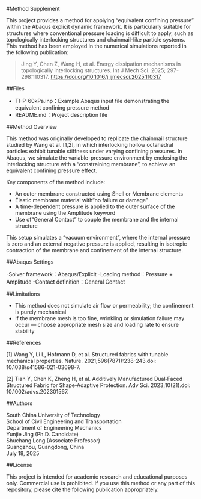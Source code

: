 #Method Supplement

This project provides a method for applying “equivalent confining pressure” within the Abaqus explicit dynamic framework. It is particularly suitable for structures where conventional pressure loading is difficult to apply, such as topologically interlocking structures and chainmail-like particle systems. This method has been employed in the numerical simulations reported in the following publication:

> Jing Y, Chen Z, Wang H, et al. Energy dissipation mechanisms in topologically interlocking structures. Int J Mech Sci. 2025; 297-298:110317. https://doi.org/10.1016/j.ijmecsci.2025.110317

##Files

- TI-P-60kPa.inp：Example Abaqus input file demonstrating the equivalent confining pressure method
- README.md：Project description file

##Method Overview

This method was originally developed to replicate the chainmail structure studied by Wang et al. [1,2], in which interlocking hollow octahedral particles exhibit tunable stiffness under varying confining pressures. In Abaqus, we simulate the variable-pressure environment by enclosing the interlocking structure with a “constraining membrane”, to achieve an equivalent confining pressure effect.

Key components of the method include:
- An outer membrane constructed using Shell or Membrane elements 
- Elastic membrane material with“no failure or damage”
- A time-dependent pressure is applied to the outer surface of the membrane using the Amplitude keyword  
- Use of“General Contact” to couple the membrane and the internal structure  

This setup simulates a “vacuum environment”, where the internal pressure is zero and an external negative pressure is applied, resulting in isotropic contraction of the membrane and confinement of the internal structure.

##Abaqus Settings

-Solver framework：Abaqus/Explicit
-Loading method：Pressure + Amplitude 
-Contact definition：General Contact

##Limitations

- This method does not simulate air flow or permeability; the confinement is purely mechanical  
- If the membrane mesh is too fine, wrinkling or simulation failure may occur — choose appropriate mesh size and loading rate to ensure stability

##References

[1] Wang Y, Li L, Hofmann D, et al. Structured fabrics with tunable mechanical properties. Nature. 2021;596(7871):238-243.doi: 10.1038/s41586-021-03698-7.

[2] Tian Y, Chen K, Zheng H, et al. Additively Manufactured Dual‐Faced Structured Fabric for Shape‐Adaptive Protection. Adv Sci. 2023;10(21).doi: 10.1002/advs.202301567.

##Authors

South China University of Technology  
School of Civil Engineering and Transportation  
Department of Engineering Mechanics  
Yunjie Jing (Ph.D. Candidate)  
Shuchang Long (Associate Professor)  
Guangzhou, Guangdong, China  
July 18, 2025

##License

This project is intended for academic research and educational purposes only. Commercial use is prohibited. If you use this method or any part of this repository, please cite the following publication appropriately.
